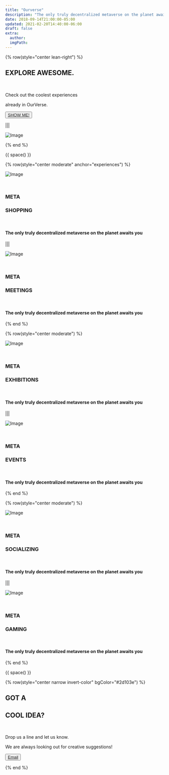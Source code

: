 ```yaml
---
title: "Ourverse"
description: "The only truly decentralized metaverse on the planet awaits you."
date: 2018-09-14T21:00:00-05:00
updated: 2021-02-20T14:40:00-06:00
draft: false
extra:
  author:
  imgPath:
---
```


{% row(style="center lean-right") %}

## EXPLORE **AWESOME.**

<br/>

Check out the coolest experiences

already in OurVerse.

<button>[SHOW ME!](/use-cases#experiences)</button>

|||

![Image](/images/OVAsset-33.png)

{% end %}

{{ space() }}

{% row(style="center moderate" anchor="experiences") %}

![Image](/images/OVAsset-27.png)

<br/>

### META

### **SHOPPING**

<br/>

#### The only truly decentralized metaverse on the planet awaits you

|||

![Image](/images/OVAsset-28.png)

<br/>

### META

### **MEETINGS**

<br/>

#### The only truly decentralized metaverse on the planet awaits you

{% end %}

{% row(style="center moderate") %}

![Image](/images/OVAsset-29.png)

<br/>

### META

### **EXHIBITIONS**

<br/>

#### The only truly decentralized metaverse on the planet awaits you

|||

![Image](/images/OVAsset-30.png)

<br/>

### META

### **EVENTS**

<br/>

#### The only truly decentralized metaverse on the planet awaits you

{% end %}

{% row(style="center moderate") %}

![Image](/images/OVAsset-31.png)

<br/>

### META

### **SOCIALIZING**

<br/>

#### The only truly decentralized metaverse on the planet awaits you

|||

![Image](/images/OVAsset-32.png)

<br/>

### META

### **GAMING**

<br/>

#### The only truly decentralized metaverse on the planet awaits you

{% end %}

{{ space() }}

{% row(style="center narrow invert-color" bgColor="#2d103e") %}

## GOT A

## **COOL IDEA?**

<br/>

Drop us a line and let us know.

We are always looking out for creative suggestions!

<button>[Email](/)</button>

{% end %}
